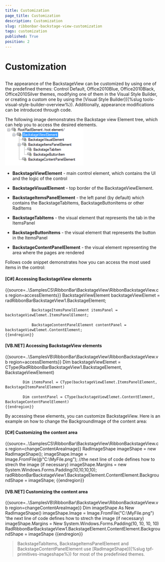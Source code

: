 ```yaml
---
title: Customization
page_title: Customization
description: Customization
slug: ribbonbar-backstage-view-customization
tags: customization
published: True
position: 2
---
```


# Customization



## 

The appearance of the BackstageView can be customized by using one of the predefined themes: Control Default, Office2010Blue,
        	Office2010Black, Office2010Silver themes, modifying one of them in the Visual Style Builder, or creating a custom one by using
        	the [Visual Style Builder]({%slug tools-visual-style-builder-overview%}).
        	Additionally, appearance modifications can be introduced through code.
        

The following image demonstrates the Backstage view Element tree, which can help you to access the desired elements.  ![ribbonbar-backstage-view-customization 001](images/ribbonbar-backstage-view-customization001.png)

* __BackstageViewElement__ - main control element, which contains the UI and the logic of the control

* __BackstageVisualElement__ - top border of the BackstageViewElement.

* __BackstageItemsPanelElement__ - the left panel (by default) which contains the BackstageTabItems, 
        BackstageButtonItems or other RadItems

* __BackstageTabItems__ - the visual element that represents the tab in the ItemsPanel

* __BackstageButtonItems__ - the visual element that represents the button in the ItemsPanel

* __BackstageContentPanelElement__ - the visual element representing the area where the pages are rendered

Follows code snippet demonstrates how you can access the most used items in the control:

#### __[C#] Accessing BackstageView elements__

{{source=..\SamplesCS\RibbonBar\BackstageView\RibbonBackstageView.cs region=accessElements}}
	            BackstageViewElement backstageViewElemet = radRibbonBarBackstageView1.BackstageElement;
	            
	            BackstageItemsPanelElement itemsPanel = backstageViewElemet.ItemsPanelElement;
	
	            BackstageContentPanelElement contentPanel = backstageViewElemet.ContentElement;
	{{endregion}}



#### __[VB.NET] Accessing BackstageView elements__

{{source=..\SamplesVB\RibbonBar\BackstageView\RibbonBackstageView.vb region=accessElements}}
	        Dim backstageViewElemet = CType(RadRibbonBarBackstageView1.BackstageElement, BackstageViewElement)
	
	        Dim itemsPanel = CType(backstageViewElemet.ItemsPanelElement, BackstageItemsPanelElement)
	
	        Dim contentPanel = CType(backstageViewElemet.ContentElement, BackstageContentPanelElement)
	{{endregion}}



By accessing these elements, you can customize BackstageView. Here is an example on how to change the BackgroundImage of the content area:
		

#### __[C#] Customizing the content area__

{{source=..\SamplesCS\RibbonBar\BackstageView\RibbonBackstageView.cs region=changeContentAreaImage}}
	            RadImageShape imageShape = new RadImageShape();
	            imageShape.Image = Image.FromFile(@"C:\MyFile.png");
	            //the next line of code defines how to strech the image (if necessary)
	            imageShape.Margins = new System.Windows.Forms.Padding(10,10,10,10);
	            radRibbonBarBackstageView1.BackstageElement.ContentElement.BackgroundShape = imageShape;
	{{endregion}}



#### __[VB.NET] Customizing the content area__

{{source=..\SamplesVB\RibbonBar\BackstageView\RibbonBackstageView.vb region=changeContentAreaImage}}
	        Dim imageShape As New RadImageShape()
	        imageShape.Image = Image.FromFile("C:\MyFile.png")
	        'the next line of code defines how to strech the image (if necessary)
	        imageShape.Margins = New System.Windows.Forms.Padding(10, 10, 10, 10)
	        RadRibbonBarBackstageView1.BackstageElement.ContentElement.BackgroundShape = imageShape
	{{endregion}}



>BackstageTabItems, BackstageItemsPanelElement and BackstageContentPanelElement use 
		  	[RadImageShape]({%slug tpf-primitives-imageshape%})
		  	for most of the predefinied themes.
		  
